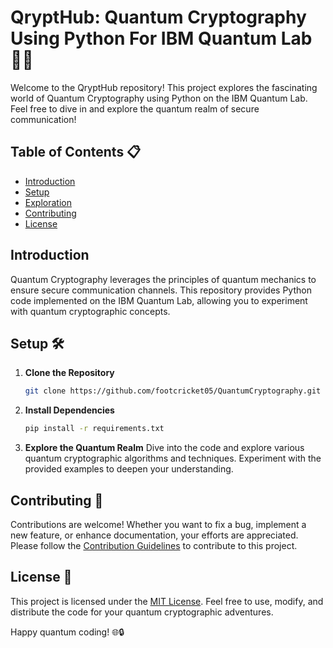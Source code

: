 # QryptHub: Quantum Cryptography Using Python For IBM Quantum Lab 🌌🔐

Welcome to the QryptHub repository! This project explores the fascinating world of Quantum Cryptography using Python on the IBM Quantum Lab. Feel free to dive in and explore the quantum realm of secure communication!

## Table of Contents 📋

- [Introduction](#introduction)
- [Setup](#setup)
- [Exploration](#explore)
- [Contributing](#contributing)
- [License](#license)

## Introduction

Quantum Cryptography leverages the principles of quantum mechanics to ensure secure communication channels. This repository provides Python code implemented on the IBM Quantum Lab, allowing you to experiment with quantum cryptographic concepts.

## Setup 🛠️

1. **Clone the Repository**
   ```bash
   git clone https://github.com/footcricket05/QuantumCryptography.git
   ```

2. **Install Dependencies**
   ```bash
   pip install -r requirements.txt
   ```

3. **Explore the Quantum Realm** 
   Dive into the code and explore various quantum cryptographic algorithms and techniques. Experiment with the provided examples to deepen your understanding.

## Contributing 🤝

Contributions are welcome! Whether you want to fix a bug, implement a new feature, or enhance documentation, your efforts are appreciated. Please follow the [Contribution Guidelines](CONTRIBUTING.md) to contribute to this project.

## License 📄

This project is licensed under the [MIT License](LICENSE). Feel free to use, modify, and distribute the code for your quantum cryptographic adventures.

Happy quantum coding! 🌐🔒
